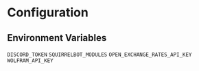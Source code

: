 # Configuration

## Environment Variables

`DISCORD_TOKEN`
`SQUIRRELBOT_MODULES`
`OPEN_EXCHANGE_RATES_API_KEY`
`WOLFRAM_API_KEY`
